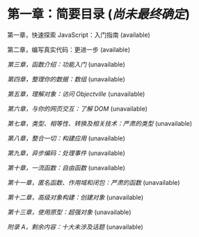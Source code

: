 # 第一章：简要目录 (*尚未最终确定*)

第一章，快速探索 JavaScript：入门指南 (available)

第二章，编写真实代码：更进一步 (available)

*第三章，函数介绍：功能入门* (unavailable)

*第四章，整理你的数据：数组* (unavailable)

*第五章，理解对象：访问 Objectville* (unavailable)

*第六章，与你的网页交互：了解 DOM* (unavailable)

*第七章，类型、相等性、转换及相关技术：严肃的类型* (unavailable)

*第八章，整合一切：构建应用* (unavailable)

*第九章，异步编码：处理事件* (unavailable)

*第十章，一流函数：自由函数* (unavailable)

*第十一章，匿名函数、作用域和闭包：严肃的函数* (unavailable)

*第十二章，高级对象构建：创建对象* (unavailable)

*第十三章，使用原型：超强对象* (unavailable)

*附录 A，剩余内容：十大未涉及话题* (unavailable)
